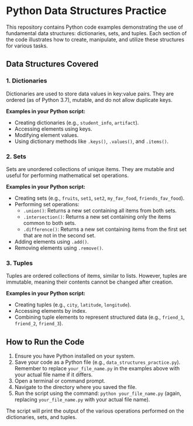 # Python Data Structures Practice

This repository contains Python code examples demonstrating the use of fundamental data structures: dictionaries, sets, and tuples. Each section of the code illustrates how to create, manipulate, and utilize these structures for various tasks.

## Data Structures Covered

### 1. Dictionaries
Dictionaries are used to store data values in key:value pairs. They are ordered (as of Python 3.7), mutable, and do not allow duplicate keys.

**Examples in your Python script:**
* Creating dictionaries (e.g., `student_info`, `artifact`).
* Accessing elements using keys.
* Modifying element values.
* Using dictionary methods like `.keys()`, `.values()`, and `.items()`.

### 2. Sets
Sets are unordered collections of unique items. They are mutable and useful for performing mathematical set operations.

**Examples in your Python script:**
* Creating sets (e.g., `fruits`, `set1`, `set2`, `my_fav_food`, `friends_fav_food`).
* Performing set operations:
    * `.union()`: Returns a new set containing all items from both sets.
    * `.intersection()`: Returns a new set containing only the items common to both sets.
    * `.difference()`: Returns a new set containing items from the first set that are not in the second set.
* Adding elements using `.add()`.
* Removing elements using `.remove()`.

### 3. Tuples
Tuples are ordered collections of items, similar to lists. However, tuples are immutable, meaning their contents cannot be changed after creation.

**Examples in your Python script:**
* Creating tuples (e.g., `city`, `latitude`, `longitude`).
* Accessing elements by index.
* Combining tuple elements to represent structured data (e.g., `friend_1`, `friend_2`, `friend_3`).

## How to Run the Code
1.  Ensure you have Python installed on your system.
2.  Save your code as a Python file (e.g., `data_structures_practice.py`). Remember to replace `your_file_name.py` in the examples above with your actual file name if it differs.
3.  Open a terminal or command prompt.
4.  Navigate to the directory where you saved the file.
5.  Run the script using the command: `python your_file_name.py` (again, replacing `your_file_name.py` with your actual file name).

The script will print the output of the various operations performed on the dictionaries, sets, and tuples.
